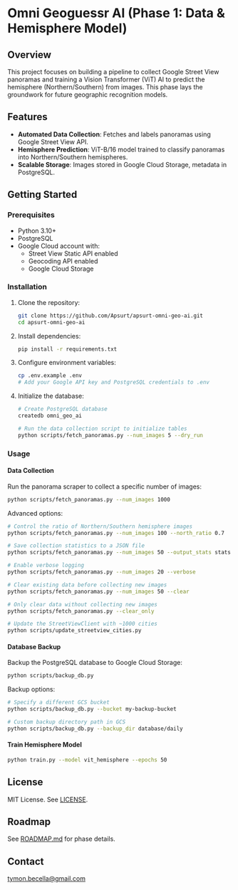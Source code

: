 # Omni Geoguessr AI (Phase 1: Data & Hemisphere Model)

## Overview
This project focuses on building a pipeline to collect Google Street View panoramas and training a Vision Transformer (ViT) AI to predict the hemisphere (Northern/Southern) from images. This phase lays the groundwork for future geographic recognition models.

## Features
- **Automated Data Collection**: Fetches and labels panoramas using Google Street View API.
- **Hemisphere Prediction**: ViT-B/16 model trained to classify panoramas into Northern/Southern hemispheres.
- **Scalable Storage**: Images stored in Google Cloud Storage, metadata in PostgreSQL.

## Getting Started
### Prerequisites
- Python 3.10+
- PostgreSQL
- Google Cloud account with:
  - Street View Static API enabled
  - Geocoding API enabled
  - Google Cloud Storage

### Installation
1. Clone the repository:
   ```bash
   git clone https://github.com/Apsurt/apsurt-omni-geo-ai.git
   cd apsurt-omni-geo-ai
   ```
2. Install dependencies:
   ```bash
   pip install -r requirements.txt
   ```
3. Configure environment variables:
   ```bash
   cp .env.example .env
   # Add your Google API key and PostgreSQL credentials to .env
   ```
4. Initialize the database:
   ```bash
   # Create PostgreSQL database
   createdb omni_geo_ai
   
   # Run the data collection script to initialize tables
   python scripts/fetch_panoramas.py --num_images 5 --dry_run
   ```

### Usage
#### Data Collection
Run the panorama scraper to collect a specific number of images:
```bash
python scripts/fetch_panoramas.py --num_images 1000
```

Advanced options:
```bash
# Control the ratio of Northern/Southern hemisphere images
python scripts/fetch_panoramas.py --num_images 100 --north_ratio 0.7

# Save collection statistics to a JSON file
python scripts/fetch_panoramas.py --num_images 50 --output_stats stats.json

# Enable verbose logging
python scripts/fetch_panoramas.py --num_images 20 --verbose

# Clear existing data before collecting new images
python scripts/fetch_panoramas.py --num_images 50 --clear

# Only clear data without collecting new images
python scripts/fetch_panoramas.py --clear_only

# Update the StreetViewClient with ~1000 cities
python scripts/update_streetview_cities.py
```

#### Database Backup
Backup the PostgreSQL database to Google Cloud Storage:
```bash
python scripts/backup_db.py
```

Backup options:
```bash
# Specify a different GCS bucket
python scripts/backup_db.py --bucket my-backup-bucket

# Custom backup directory path in GCS
python scripts/backup_db.py --backup_dir database/daily
```

#### Train Hemisphere Model
```bash
python train.py --model vit_hemisphere --epochs 50
```

## License
MIT License. See [LICENSE](LICENSE).

## Roadmap
See [ROADMAP.md](ROADMAP.md) for phase details.

## Contact
tymon.becella@gmail.com